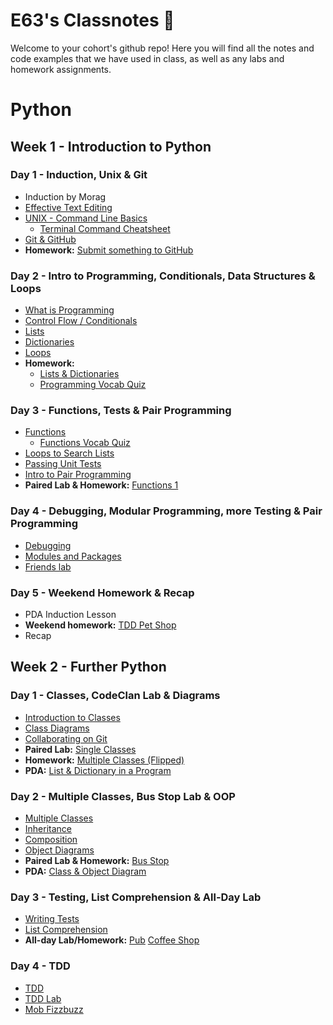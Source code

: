 # E63's Classnotes 🐼
Welcome to your cohort's github repo! Here you will find all the notes and code examples that we have used in class, as well as any labs and homework assignments.

# Python

## Week 1 - Introduction to Python

### Day 1 - Induction, Unix & Git

* Induction by Morag
* [Effective Text Editing](week_01/day_1/01_effective_text_editing/vscode_effective_text_editing.md)
* [UNIX - Command Line Basics](week_01/day_1/02_command_line_basics/command_line_basics.md)
    * [Terminal Command Cheatsheet](week_01/day_1/02_command_line_basics/terminal_cheatsheet.md)
* [Git & GitHub](week_01/day_1/03_git_and_github.md)
* **Homework:** [Submit something to GitHub](week_01/day_1/04_homework.md)


### Day 2 - Intro to Programming, Conditionals, Data Structures & Loops

* [What is Programming](week_01/day_2/01_what_is_programming.md)
* [Control Flow / Conditionals](week_01/day_2/02_conditionals/conditionals.md)
* [Lists](week_01/day_2/03_lists/lists.md)
* [Dictionaries](week_01/day_2/04_dictionaries/dictionaries.md)
* [Loops](week_01/day_2/05_loops/loops.md)
* **Homework:**
  * [Lists & Dictionaries](week_01/day_2/06_lists_dictionaries_lab/start_point)
  * [Programming Vocab Quiz](week_1/day_2/programming_vocab_quiz.md)


### Day 3 - Functions, Tests & Pair Programming

* [Functions](week_01/day_3/01_functions/functions.md)
  * [Functions Vocab Quiz](week_01/day_3/01_functions/functions_vocab_quiz.md)
* [Loops to Search Lists](week_01/day_3/02_using_loops_to_search_lists/using_loops_to_search_lists.md)
* [Passing Unit Tests](week_01/day_3/03_passing_unit_tests/passing_unit_tests.md)
* [Intro to Pair Programming](week_01/day_3/04_pair_programming.md)
* **Paired Lab & Homework:** [Functions 1](week_01/day_3/05_functions_lab_1/functions_lab1.md)


### Day 4 - Debugging, Modular Programming, more Testing & Pair Programming

* [Debugging](week_01/day_4/01_debugging/)
* [Modules and Packages](week_01/day_4/02_modules_packages/)
* [Friends lab](week_01/day_4/03_friends_lab/)


### Day 5 - Weekend Homework & Recap

* PDA Induction Lesson
* **Weekend homework:** [TDD Pet Shop](week_01/weekend_homework/homework_brief.md)
* Recap



## Week 2 - Further Python

### Day 1 - Classes, CodeClan Lab & Diagrams

* [Introduction to Classes](week_02/day_1/01_classes_intro/classes_intro.md)
* [Class Diagrams](week_02/day_1/02_diagrams/intro_to_diagrams.md)
* [Collaborating on Git](week_02/day_1/02_diagrams/collaborating_on_git.md)
* **Paired Lab:** [Single Classes](week_02/day_1/03_single_class_lab/single_class_lab.md)
* **Homework:** [Multiple Classes (Flipped)](week_02/day_1/04_homework/multiple_classes.md)
* **PDA:** [List & Dictionary in a Program](week_02/day_1/list_dictionary_in_a_program.md)


### Day 2 - Multiple Classes, Bus Stop Lab & OOP

* [Multiple Classes](week_02/day_2/multiple_classes/multiple_classes.md)
* [Inheritance](week_02/day_2/inheritance/inheritance.md)
* [Composition](week_02/day_2/composition/composition.md)
* [Object Diagrams](week_02/day_2/object_diagrams/object_diagrams.md)
* **Paired Lab & Homework:** [Bus Stop](week_02/day_2/multiple_classes_lab/bus_stop_lab.md)
* **PDA:** [Class & Object Diagram](week_02/day_2/class_object_diagram.md)

### Day 3 - Testing, List Comprehension & All-Day Lab

* [Writing Tests](week_02/day_3/01_testing/coffee_shop_testing/testing.md)
* [List Comprehension](week_02/day_3/02_list_comprehension/list_comprehension.md)
* **All-day Lab/Homework:** [Pub](week_02/day_3/03_testing_lab/pub/testing_lab.md) [Coffee Shop](week_02/day_3/03_testing_lab/coffee_shop/testing_lab.md)

### Day 4 - TDD

* [TDD](week_02/day_4/tdd/)
* [TDD Lab](week_02/day_4/tdd_lab)
* [Mob Fizzbuzz](week_02/day_4/mob_fizzbuzz)
